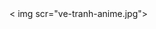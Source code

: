 <html>
 <title>web dau</title>
<body>
 < img  scr="ve-tranh-anime.jpg">
 <a href ="https://www.facebook.com/duongapptw">
    </body>
  </html>
